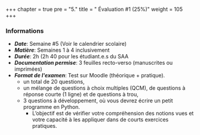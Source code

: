 +++
chapter = true
pre = "5."
title = " Évaluation #1 (25%)"
weight = 105
+++


### Informations

* ***Date***:	 		Semaine #5 (Voir le calendrier scolaire)
* ***Matière***: 		Semaines 1 à 4 inclusivement
* ***Durée***:			2h (2h 40 pour les étudiant.e.s du SAA
* ***Documentation permise***: 	3 feuilles recto-verso (manuscrites ou imprimées)
* ***Format de l'examen***:	Test sur Moodle (théorique + pratique).
	* un total de 20 questions,
	* un mélange de questions à choix multiples (QCM), de questions à réponse courte (1 ligne) et de questions à trou,
	* 3 questions à développement, où vous devrez écrire un petit programme en Python.
		* L’objectif est de vérifier votre compréhension des notions vues et votre capacité à les appliquer dans de courts exercices pratiques.
